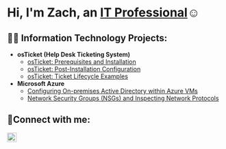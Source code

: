 <h1>Hi, I'm Zach, an <a href="https://www.linkedin.com/in/zachary-rhines-89984016b/">IT Professional</a>☺</h1>

<h2>👨‍💻 Information Technology Projects:</h2>

- <b>osTicket (Help Desk Ticketing System)</b>
  - [osTicket: Prerequisites and Installation](https://github.com/zacharyrhines/osticket-prereqs)
  - [osTicket: Post-Installation Configuration](https://github.com/zacharyrhines/post-install-config)
  - [osTicket: Ticket Lifecycle Examples](https://github.com/zacharyrhines/ticket-lifecycle)
- <b>Microsoft Azure</b>
  - [Configuring On-premises Active Directory within Azure VMs](https://github.com/zacharyrhines/configure-ad)
  - [Network Security Groups (NSGs) and Inspecting Network Protocols](https://github.com/zacharyrhines/azure-network-protocols)

<h2>🤳Connect with me:</h2>

[<img align="left" alt="Zach | LinkedIn" width="22px" src="https://cdn.jsdelivr.net/npm/simple-icons@v3/icons/linkedin.svg" />][linkedin]

[linkedin]: [https://linkedin.com/in/Josh](https://www.linkedin.com/in/zachary-rhines-89984016b/)
